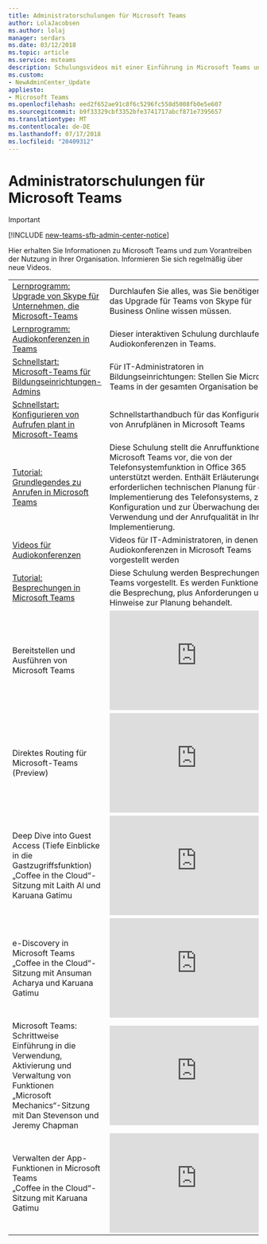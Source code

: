 ```yaml
---
title: Administratorschulungen für Microsoft Teams
author: LolaJacobsen
ms.author: lolaj
manager: serdars
ms.date: 03/12/2018
ms.topic: article
ms.service: msteams
description: Schulungsvideos mit einer Einführung in Microsoft Teams und Erläuterungen für Administratoren zur Planung, Bereitstellung und Ausführung von Microsoft Teams
ms.custom:
- NewAdminCenter_Update
appliesto:
- Microsoft Teams
ms.openlocfilehash: eed2f652ae91c8f6c5296fc558d5008fb0e5e607
ms.sourcegitcommit: b9f33329cbf3352bfe3741717abcf871e7395657
ms.translationtype: MT
ms.contentlocale: de-DE
ms.lasthandoff: 07/17/2018
ms.locfileid: "20409312"
---
```

<a name="admin-training-for-microsoft-teams"></a>Administratorschulungen für Microsoft Teams
==================================
> [!IMPORTANT]
> [!INCLUDE [new-teams-sfb-admin-center-notice](includes/new-teams-sfb-admin-center-notice.md)]

Hier erhalten Sie Informationen zu Microsoft Teams und zum Vorantreiben der Nutzung in Ihrer Organisation. Informieren Sie sich regelmäßig über neue Videos.


|  |  |
|---------|---------|
| [Lernprogramm: Upgrade von Skype für Unternehmen, die Microsoft-Teams](tutorial-journey-skypeforbusiness-to-teams.yml) |Durchlaufen Sie alles, was Sie benötigen, über das Upgrade für Teams von Skype für Business Online wissen müssen.  |
| [Lernprogramm: Audiokonferenzen in Teams](Tutorial-Audio-Conferencing.yml) | Dieser interaktiven Schulung durchlaufen Audiokonferenzen in Teams. |
| [Schnellstart: Microsoft-Teams für Bildungseinrichtungen-Admins](teams-quick-start-edu.yml) |Für IT-Administratoren in Bildungseinrichtungen: Stellen Sie Microsoft Teams in der gesamten Organisation bereit.   |
| [Schnellstart: Konfigurieren von Aufrufen plant in Microsoft-Teams](configuring-teams-calling-quickstartguide.md)| Schnellstarthandbuch für das Konfigurieren von Anrufplänen in Microsoft Teams |
| [Tutorial: Grundlegendes zu Anrufen in Microsoft Teams](tutorial-calling-in-teams.yml)  |  Diese Schulung stellt die Anruffunktionen in Microsoft Teams vor, die von der Telefonsystemfunktion in Office 365 unterstützt werden. Enthält Erläuterungen zur erforderlichen technischen Planung für die Implementierung des Telefonsystems, zur Konfiguration und zur Überwachung der Verwendung und der Anrufqualität in Ihrer Implementierung.  |
| [Videos für Audiokonferenzen](audio-conferencing-videos.md) |Videos für IT-Administratoren, in denen Audiokonferenzen in Microsoft Teams vorgestellt werden  |
| [Tutorial: Besprechungen in Microsoft Teams](tutorial-meetings-in-teams.yml) | Diese Schulung werden Besprechungen in Teams vorgestellt. Es werden Funktionen für die Besprechung, plus Anforderungen und Hinweise zur Planung behandelt. |
| Bereitstellen und Ausführen von Microsoft Teams   | <iframe width="350" height="200" src="https://www.youtube.com/embed/E7yDOfkpG48" frameborder="0" allowfullscreen></iframe>   |
| Direktes Routing für Microsoft-Teams (Preview)   | <iframe width="350" height="200" src="https://www.youtube.com/embed/dVkc5Bs926Q" frameborder="0" allowfullscreen></iframe>   |
| Deep Dive into Guest Access (Tiefe Einblicke in die Gastzugriffsfunktion) <br>„Coffee in the Cloud“-Sitzung mit Laith Al und Karuana Gatimu  | <iframe width="350" height="200" src="https://www.youtube.com/embed/D8DW2Urv5y8" frameborder="0" allowfullscreen></iframe>   |
| e-Discovery in Microsoft Teams <br> „Coffee in the Cloud“-Sitzung mit Ansuman Acharya und Karuana Gatimu  | <iframe width="350" height="200" src="https://www.youtube.com/embed/OF65_p_07cE" frameborder="0" allowfullscreen></iframe>   |
| Microsoft Teams: Schrittweise Einführung in die Verwendung, Aktivierung und Verwaltung von Funktionen <br> „Microsoft Mechanics“-Sitzung mit Dan Stevenson und Jeremy Chapman |  <iframe width="350" height="200" src="https://www.youtube.com/embed/tAqAtI6K7NY" frameborder="0" allowfullscreen></iframe>   |
| Verwalten der App-Funktionen in Microsoft Teams <br> „Coffee in the Cloud“-Sitzung mit Karuana Gatimu  | <iframe width="350" height="200" src="https://www.youtube.com/embed/CHnpw1O7EgM" frameborder="0" allowfullscreen></iframe>     | 




